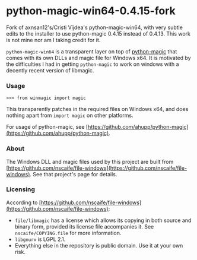 # python-magic-win64-0.4.15-fork

Fork of axnsan12's/Cristi Vîjdea's python-magic-win64, with very subtle edits to the installer to use python-magic 0.4.15 instead of 0.4.13. This work is not mine nor am I taking credit for it.

`python-magic-win64` is a transparent layer on top of
[python-magic](https://github.com/ahupp/python-magic) that comes with
its own DLLs and magic file for Windows x64. It is motivated by the
difficulties I had in getting `python-magic` to work on windows with a
decently recent version of libmagic.

### Usage
    >>> from winmagic import magic

This transparently patches in the required files on Windows x64, 
and does nothing apart from `import magic` on other platforms.

For usage of python-magic, see [https://github.com/ahupp/python-magic](https://github.com/ahupp/python-magic).

### About

The Windows DLL and magic files used by this project are built from [https://github.com/nscaife/file-windows](https://github.com/nscaife/file-windows).
See that project's page for details.

### Licensing

According to [https://github.com/nscaife/file-windows](https://github.com/nscaife/file-windows):
* `file/libmagic` has a license which allows its copying in both source and binary form, provided its license file accompanies it. See `nscaife/COPYING.file` for more information.
* `libgnurx` is LGPL 2.1.
* Everything else in the repository is public domain. Use it at your own risk.
